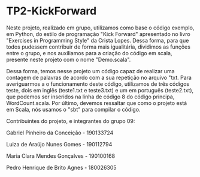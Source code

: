 # TP2-KickForward

Neste projeto, realizado em grupo, utilizamos como base o código exemplo, em Python, do estilo de programação "Kick Forward" apresentado no livro "Exercises in Programming Style" da Crista Lopes. Dessa forma, para que todos pudessem contribuir de forma mais igualitária, dividimos as funções entre o grupo, e nos auxiliamos para a criação do código em scala, presente neste projeto com o nome "Demo.scala".

Dessa forma, temos nesse projeto um código capaz de realizar uma contagem de palavras de acordo com a sua repetição no arquivo "txt. Para averiguarmos a o funcionamento deste código, utilizamos de três códigos teste, dois em inglês (teste1.txt e teste3.txt) e um em português (teste2.txt), que podemos ser inseridos na linha de código 8 do código principa, WordCount.scala. Por último, devemos ressaltar que como o projeto está em Scala, nós usamos o "sbt" para compilar o código. 


Contribuintes do projeto, e integrantes do grupo 09:

Gabriel Pinheiro da Conceição - 190133724

Luiza de Araújo Nunes Gomes - 190112794

Maria Clara Mendes Gonçalves - 190100168

Pedro Henrique de Brito Agnes - 180026305
